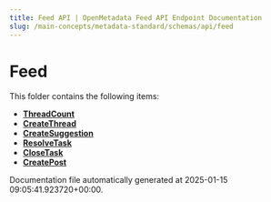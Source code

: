 ```yaml
---
title: Feed API | OpenMetadata Feed API Endpoint Documentation
slug: /main-concepts/metadata-standard/schemas/api/feed
---
```


# Feed

This folder contains the following items:

- [**ThreadCount**](/main-concepts/metadata-standard/schemas/api/feed/threadcount)
- [**CreateThread**](/main-concepts/metadata-standard/schemas/api/feed/createthread)
- [**CreateSuggestion**](/main-concepts/metadata-standard/schemas/api/feed/createsuggestion)
- [**ResolveTask**](/main-concepts/metadata-standard/schemas/api/feed/resolvetask)
- [**CloseTask**](/main-concepts/metadata-standard/schemas/api/feed/closetask)
- [**CreatePost**](/main-concepts/metadata-standard/schemas/api/feed/createpost)


Documentation file automatically generated at 2025-01-15 09:05:41.923720+00:00.
